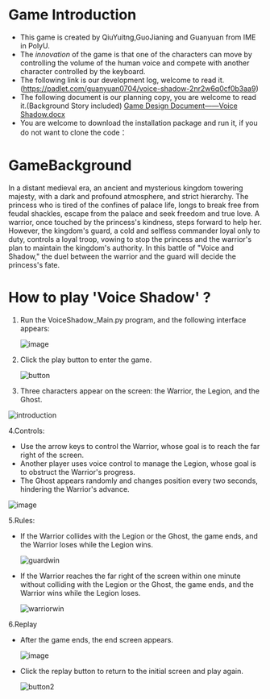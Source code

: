 # Game Introduction
* This game is created by QiuYuitng,GuoJianing and Guanyuan from IME in PolyU.
* The *innovation* of the game is that one of the characters can move by controlling the volume of the human voice and compete with another character controlled by the keyboard.
* The following link is our development log, welcome to read it.
(https://padlet.com/guanyuan0704/voice-shadow-2nr2w6q0cf0b3aa9)
* The following document is our planning copy, you are welcome to read it.(Background Story included)
[Game Design Document——Voice Shadow.docx](https://github.com/user-attachments/files/17964126/Game.Design.Document.Voice.Shadow.docx)
* You are welcome to download the installation package and run it, if you do not want to clone the code：

# GameBackground
In a distant medieval era, an ancient and mysterious kingdom towering majesty, with a dark and profound atmosphere, and strict hierarchy. The princess who is tired of the confines of palace life, longs to break free from feudal shackles, escape from the palace and seek freedom and true love. A warrior, once touched by the princess's kindness, steps forward to help her. However, the kingdom's guard, a cold and selfless commander loyal only to duty, controls a loyal troop, vowing to stop the princess and the warrior's plan to maintain the kingdom's authority. In this battle of "Voice and Shadow," the duel between the warrior and the guard will decide the princess's fate.

# How to play 'Voice Shadow' ?

1. Run the VoiceShadow_Main.py program, and the following interface appears:
   
   ![image](https://github.com/user-attachments/assets/de90fae5-e680-4b98-b3a3-15df7c172a1e)

3. Click the play button to enter the game.

   ![button](https://github.com/user-attachments/assets/a12efdf9-0153-4823-b448-994077e8cfa2)

5. Three characters appear on the screen: the Warrior, the Legion, and the Ghost.

![introduction](https://github.com/user-attachments/assets/eafefd81-aa93-4537-82ef-848c359b79a7)

4.Controls:
* Use the arrow keys to control the Warrior, whose goal is to reach the far right of the screen.
* Another player uses voice control to manage the Legion, whose goal is to obstruct the Warrior's progress.
* The Ghost appears randomly and changes position every two seconds, hindering the Warrior's advance.

![image](https://github.com/user-attachments/assets/dc22e6a4-873d-423d-a006-6aea1367d865)

5.Rules:
* If the Warrior collides with the Legion or the Ghost, the game ends, and the Warrior loses while the Legion wins.

  ![guardwin](https://github.com/user-attachments/assets/cc952be8-c9d1-48c9-9df2-ee724bf2f7e7)

* If the Warrior reaches the far right of the screen within one minute without colliding with the Legion or the Ghost, the game ends, and the Warrior wins while the Legion loses.

  ![warriorwin](https://github.com/user-attachments/assets/b686034a-4746-48c4-958e-25d4c914fe9b)

6.Replay
* After the game ends, the end screen appears.

  ![image](https://github.com/user-attachments/assets/3aed09b6-8fd8-444a-8460-813284984ddc)

* Click the replay button to return to the initial screen and play again.
  
  ![button2](https://github.com/user-attachments/assets/c03ead12-a077-45ba-8b55-0652432f2c58)

  
  
